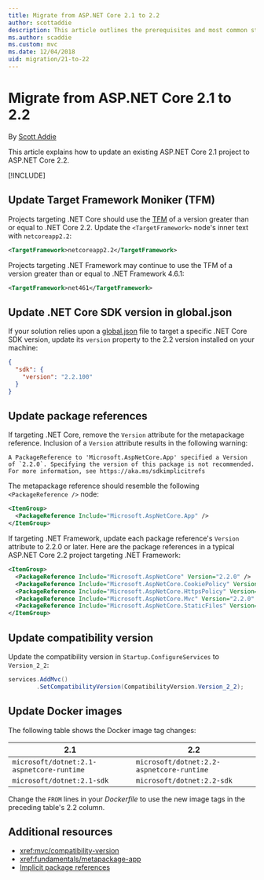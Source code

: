 ```yaml
---
title: Migrate from ASP.NET Core 2.1 to 2.2
author: scottaddie
description: This article outlines the prerequisites and most common steps for migrating an ASP.NET Core 2.1 project to ASP.NET Core 2.2.
ms.author: scaddie
ms.custom: mvc
ms.date: 12/04/2018
uid: migration/21-to-22
---
```

# Migrate from ASP.NET Core 2.1 to 2.2

By [Scott Addie](https://github.com/scottaddie)

This article explains how to update an existing ASP.NET Core 2.1 project to ASP.NET Core 2.2.

[!INCLUDE[](~/includes/net-core-prereqs-all-2.2.md)]

## Update Target Framework Moniker (TFM)

Projects targeting .NET Core should use the [TFM](/dotnet/standard/frameworks#referring-to-frameworks) of a version greater than or equal to .NET Core 2.2. Update the `<TargetFramework>` node's inner text with `netcoreapp2.2`:

```xml
<TargetFramework>netcoreapp2.2</TargetFramework>
```

Projects targeting .NET Framework may continue to use the TFM of a version greater than or equal to .NET Framework 4.6.1:

```xml
<TargetFramework>net461</TargetFramework>
```

## Update .NET Core SDK version in global.json

If your solution relies upon a [global.json](/dotnet/core/tools/global-json) file to target a specific .NET Core SDK version, update its `version` property to the 2.2 version installed on your machine:

```json
{
  "sdk": {
    "version": "2.2.100"
  }
}
```

## Update package references

If targeting .NET Core, remove the `Version` attribute for the metapackage reference. Inclusion of a `Version` attribute results in the following warning:

```console
A PackageReference to 'Microsoft.AspNetCore.App' specified a Version of `2.2.0`. Specifying the version of this package is not recommended. For more information, see https://aka.ms/sdkimplicitrefs
```

The metapackage reference should resemble the following `<PackageReference />` node:

```xml
<ItemGroup>
  <PackageReference Include="Microsoft.AspNetCore.App" />
</ItemGroup>
```

If targeting .NET Framework, update each package reference's `Version` attribute to 2.2.0 or later. Here are the package references in a typical ASP.NET Core 2.2 project targeting .NET Framework:

```xml
<ItemGroup>
  <PackageReference Include="Microsoft.AspNetCore" Version="2.2.0" />
  <PackageReference Include="Microsoft.AspNetCore.CookiePolicy" Version="2.2.0" />
  <PackageReference Include="Microsoft.AspNetCore.HttpsPolicy" Version="2.2.0"/>
  <PackageReference Include="Microsoft.AspNetCore.Mvc" Version="2.2.0" />
  <PackageReference Include="Microsoft.AspNetCore.StaticFiles" Version="2.2.0" />
</ItemGroup>
```

## Update compatibility version

Update the compatibility version in `Startup.ConfigureServices` to `Version_2_2`:

```csharp
services.AddMvc()
        .SetCompatibilityVersion(CompatibilityVersion.Version_2_2);
```

## Update Docker images

The following table shows the Docker image tag changes:

|2.1                                       |2.2                                       |
|------------------------------------------|------------------------------------------|
|`microsoft/dotnet:2.1-aspnetcore-runtime` |`microsoft/dotnet:2.2-aspnetcore-runtime` |
|`microsoft/dotnet:2.1-sdk`                |`microsoft/dotnet:2.2-sdk`                |

Change the `FROM` lines in your *Dockerfile* to use the new image tags in the preceding table's 2.2 column.

## Additional resources

* <xref:mvc/compatibility-version>
* <xref:fundamentals/metapackage-app>
* [Implicit package references](/dotnet/core/tools/csproj#implicit-package-references)
